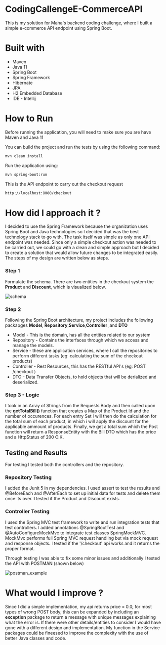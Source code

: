 # CodingCallengeE-CommerceAPI
This is my solution for Maha's backend coding challenge, where I built a simple e-commerce API endpoint using Spring Boot.

# Built with
* Maven
* Java 11
* Spring Boot
* Spring Framework
* Hibernate
* JPA
* H2 Embedded Database
* IDE - Intellij

# How to Run
Before running the application, you will need to make sure you are have Maven and Java 11

You can build the project and run the tests by using the following command:
```bash
mvn clean install 
```

Run the application using:
```bash 
mvn spring-boot:run 
```

This is the API endpoint to carry out the checkout request
```bash
http://localhost:8080/checkout
```

# How did I approach it ?
I decided to use the Spring Framework because the organization uses Spring Boot and Java technologies so I decided that was the best technology stack to go with. The task itself was simple as only one API endpoint was needed. Since only a simple checkout action was needed to be carried out, we could go with a clean and simple approach but I decided to create a solution that would allow future changes to be integrated easily. The steps of my design are written below as steps.

### Step 1 
Formulate the schema. There are two entities in the checkout system the **Product** and **Discount**, which is visualized below.

![schema](https://user-images.githubusercontent.com/50911194/123851320-18098e80-d92c-11eb-812a-e2265ed433be.PNG)

### Step 2
Following the Spring Boot architecture, my project includes the following packapges **Model**, **Repository**,**Service**,**Controller** ,and **DTO**

* Model - This is the domain, has all the entities related to our system
* Repository - Contains the interfaces through which we access and manage the models.
* Service - these are application services, where I call the repositories to perform different tasks (eg: calculating the sum of the checkout products)
* Controller - Rest Resources, this has the RESTful API's (eg: POST /checkout )
* DTO - Data Transfer Objects, to hold objects that will be derialized and deserialized.

### Step 3 - Logic
I took in an Array of Strings from the Requests Body and then called upon the **getTotalBill()** function that creates a Map of the Product Id and the number of occurences. For each entry Set I will then do the calculation for the total sum of each product, in which i will apply the discount for the applicable ammount of products. Finally, we get a total sum which the Post function will return a ResponseEntity with the Bill DTO which has the price and a HttpStatus of 200 O.K.

## Testing and Results
For testing I tested both the controllers and the repository. 

### Repository Testing
I added the Junit 5 in my dependencies. I used assert to test the results and @BeforeEach and @AfterEach to set up initial data for tests and delete them once its over. I tested if the Product and Discount exists.

### Controller Testing
I used the Spring  MVC  test  framework  to  write  and  run integration  tests  that  test controllers. I added annotations @SpringBootTest and @AutoConfigureMockMvc to integrate test classes SpringMockMVC. MockMvc performs full Spring MVC request handling but via mock request and response objects. I tested if the '/checkout' api works and it returns the proper format.

Through testing I was able to fix some minor issues and additionally I tested the API with POSTMAN (shown below)

![postman_example](https://user-images.githubusercontent.com/50911194/123850555-3cb13680-d92b-11eb-98cd-898c4367a716.PNG)

# What would I improve ?

Since I did a simple implementation, my api returns price = 0.0, for most types of wrong POST body, this can be expanded by including an **exception** package to return a message with unique messages explaining what the error is. If there were other details/entities to consider I would have gone with a different design and implementation. My function in the Service packages could be fineesed to improve the complexity with the use of better Java classes and code.
